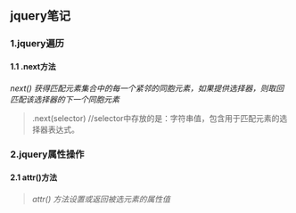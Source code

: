 ## jquery笔记

### 1.jquery遍历

#### 1.1 .next方法

*next() 获得匹配元素集合中的每一个紧邻的同胞元素，如果提供选择器，则取回匹配该选择器的下一个同胞元素*

> .next(selector)    //selector中存放的是：字符串值，包含用于匹配元素的选择器表达式。

### 2.jquery属性操作

#### 2.1 attr()方法

> *attr() 方法设置或返回被选元素的属性值*

